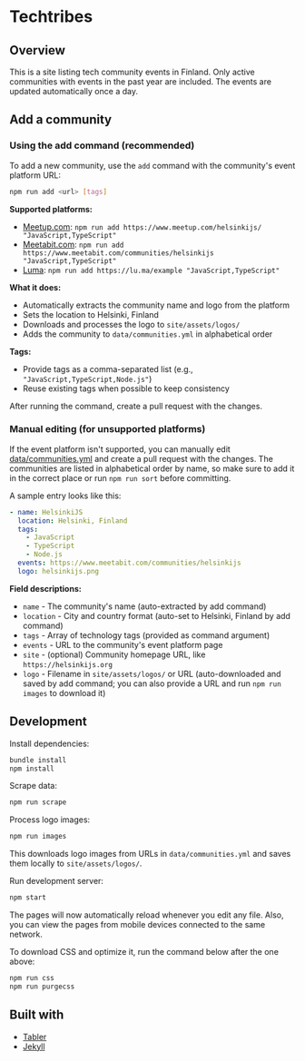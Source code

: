 # Techtribes

## Overview

This is a site listing tech community events in Finland. Only active communities with events in the past year are included. The events are updated automatically once a day.

## Add a community

### Using the add command (recommended)

To add a new community, use the `add` command with the community's event platform URL:

```bash
npm run add <url> [tags]
```

**Supported platforms:**

- [Meetup.com](https://www.meetup.com/): `npm run add https://www.meetup.com/helsinkijs/ "JavaScript,TypeScript"`
- [Meetabit.com](https://www.meetabit.com/): `npm run add https://www.meetabit.com/communities/helsinkijs "JavaScript,TypeScript"`
- [Luma](https://lu.ma/): `npm run add https://lu.ma/example "JavaScript,TypeScript"`

**What it does:**

- Automatically extracts the community name and logo from the platform
- Sets the location to Helsinki, Finland
- Downloads and processes the logo to `site/assets/logos/`
- Adds the community to `data/communities.yml` in alphabetical order

**Tags:**

- Provide tags as a comma-separated list (e.g., `"JavaScript,TypeScript,Node.js"`)
- Reuse existing tags when possible to keep consistency

After running the command, create a pull request with the changes.

### Manual editing (for unsupported platforms)

If the event platform isn't supported, you can manually edit [data/communities.yml](data/communities.yml) and create a pull request with the changes. The communities are listed in alphabetical order by name, so make sure to add it in the correct place or run `npm run sort` before committing.

A sample entry looks like this:

```yaml
- name: HelsinkiJS
  location: Helsinki, Finland
  tags:
    - JavaScript
    - TypeScript
    - Node.js
  events: https://www.meetabit.com/communities/helsinkijs
  logo: helsinkijs.png
```

**Field descriptions:**

- `name` - The community's name (auto-extracted by add command)
- `location` - City and country format (auto-set to Helsinki, Finland by add command)
- `tags` - Array of technology tags (provided as command argument)
- `events` - URL to the community's event platform page
- `site` - (optional) Community homepage URL, like `https://helsinkijs.org`
- `logo` - Filename in `site/assets/logos/` or URL (auto-downloaded and saved by add command; you can also provide a URL and run `npm run images` to download it)

## Development

Install dependencies:

```bash
bundle install
npm install
```

Scrape data:

```bash
npm run scrape
```

Process logo images:

```bash
npm run images
```

This downloads logo images from URLs in `data/communities.yml` and saves them locally to `site/assets/logos/`.

Run development server:

```bash
npm start
```

The pages will now automatically reload whenever you edit any file. Also, you can view the pages from mobile devices connected to the same network.

To download CSS and optimize it, run the command below after the one above:

```bash
npm run css
npm run purgecss
```

## Built with

- [Tabler](https://tabler.io/)
- [Jekyll](https://jekyllrb.com/)
